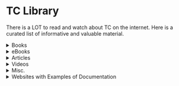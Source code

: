 # TC Library

There is a LOT to read and watch about TC on the internet. Here is a curated list of informative and valuable material.


<details>
<summary>Books</summary>

* [Don't Make Me Think ](https://www.amazon.co.uk/Dont-Make-Think-Revisited-Usability/dp/0321965515/ref=asc_df_0321965515/?tag=googshopuk-21&linkCode=df0&hvadid=311013355418&hvpos=&hvnetw=g&hvrand=5805021290595330962&hvpone=&hvptwo=&hvqmt=&hvdev=c&hvdvcmdl=&hvlocint=&hvlocphy=9045960&hvtargid=pla-434511777018&psc=1&th=1&psc=1)
* [Technical Communication Today ](https://www.vitalsource.com/products/technical-communication-today-richard-johnson-sheehan-v9780134433479)
* [Docs Like Code](https://www.amazon.com/Docs-Like-Code-Anne-Gentle/dp/1365816079)
* [Alchemy of Tomes: Managing Technical Writers and Documentation Projects ](https://www.amazon.com/Alchemy-Tomes-Managing-Technical-Documentation/dp/1653788941) 
* [Book Club by Write the Docs](https://www.writethedocs.org/book-club/) 
* [Visual Explanations: Images and Quantities, Evidence and Narrative](https://www.thriftbooks.com/w/visual-explanations-images-and-quantities-evidence-and-narrative_edward-r-tufte/250840/item/5829081/?gclid=CjwKCAjw7J6EBhBDEiwA5UUM2iMcQ6LiErIS_D1KvXJc0PpVBDomBlt12ay_U6QK8alq2X8VjE5gsxoCd_AQAvD_BwE#idiq=5829081&edition=2297738)
</details>

<details>
<summary>eBooks</summary>

* [Learn Git in a Month of Lunches ](https://www.manning.com/books/learn-git-in-a-month-of-lunches)
* [The Open Source Way Guidebook ](https://www.theopensourceway.org/the_open_source_way-guidebook-2.0.pdf)
</details>

<details>
<summary>Articles</summary>

* [5 Examples of What Great Documentation Looks Like for Developers ](https://codeburst.io/5-examples-of-what-great-documentation-looks-like-for-developers-162bdec11020)
* [The Power of Sphinx: Integrating Jinja with RST ](https://www.ericholscher.com/blog/2016/jul/25/integrating-jinja-rst-sphinx/#generating-docs-from-data)
* [Why You Should and Should Not Use Markdown ](https://stymied.medium.com/why-you-should-and-should-not-use-markdown-1b9d70987792#:~:text=Innovation%20through%20Limitation,of%20the%20mechanics%20of%20writing)
* [Tools for the Technical Writer ](https://www.universalclass.com/articles/writing/technical-writing/business-writing/tools-for-the-technial-writer.htm)
* [Semantic Meaning in Authoring Documentation ](https://www.ericholscher.com/blog/2016/oct/6/authoring-documentation-with-semantic-meaning/)
* [Learning Resources Videos and Articles](https://www.writethedocs.org/topics/#other-specific-doc-types)
* [Inclusive Design Manual](https://www.microsoft.com/design/inclusive/)
* [Error Message Guidelines ](https://docs.microsoft.com/en-us/windows/win32/debug/error-message-guidelines)
* [Understanding Readers](https://redish.net/wp-content/uploads/Redish_Understanding_Readers.pdf)
* [An introduction to Sphinx and Read the Docs for Technical Writers](https://www.ericholscher.com/blog/2016/jul/1/sphinx-and-rtd-for-writers/)
* [The Flesch-Kinkaid Formula](https://readabilityformulas.com/flesch-grade-level-readability-formula.php)
* [An introduction to friction logging](https://developerrelations.com/developer-experience/an-introduction-to-friction-logging)
</details>

<details>
<summary>Videos</summary>

* [Moving beyond empathy: a11y in documentation](https://www.writethedocs.org/videos/portland/2020/moving-beyond-empathy-a11y-in-documentation-alexandra-white/)
</details>


<details>
<summary>Misc.</summary>

* [Utilities for controlling which CSS properties transition](https://tailwindcss.com/docs/transition-property)
* [Documenting API](https://apithedocs.org/)
* [Stephanie Morrilo’s GitHub Page](https://github.com/rubymorillo) - Includes several great lists of resources
* [Awesome Technical Writing](https://github.com/BolajiAyodeji/awesome-technical-writing) - A great list of TC resources
* [Classes of Technical Documentation](https://handwiki.org/wiki/Technical_documentation#Classes_of_technical_documentation) - HandWiki
</details>

<details>
<summary>Websites with Examples of Documentation</summary>

* [Stripe (Great for API)](https://stripe.com/docs)
* [IBM Knowledge Center](https://d.docs.live.net/45291cd5027f5412/Desktop/OBW%20MC%20and%20TC/TC%20Advanced/%20https:/www.ibm.com/support/knowledgecenter/en/) (good examples of code that isn’t necessarily API)[ ](https://d.docs.live.net/45291cd5027f5412/Desktop/OBW%20MC%20and%20TC/TC%20Advanced/%20https:/www.ibm.com/support/knowledgecenter/en/)
* [Rust Docs](https://doc.rust-lang.org/book/ch01-02-hello-world.html)
* [Docker Docs](https://docs.docker.com/get-started/)
* [Awesome documentation examples](https://github.com/vipulgupta2048/awesome-documentation)
* [Trino Docs](https://trino.io/docs/current/) - A query engine, Trino documentation on [GitHub](https://github.com/trinodb/trino/tree/master/docs)
* [DataStax Docs](https://docs.datastax.com/en/landing_page/doc/landing_page/current.html)
</details>
